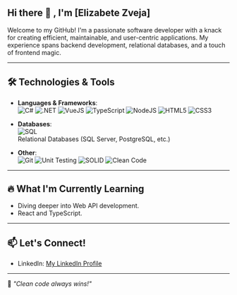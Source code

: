 ## Hi there 👋 , I'm [Elizabete Zveja]

Welcome to my GitHub! I'm a passionate software developer with a knack for creating efficient, maintainable, and user-centric applications. My experience spans backend development, relational databases, and a touch of frontend magic.

---
## 🛠️ Technologies & Tools

- **Languages & Frameworks**:  
  ![C#](https://img.shields.io/badge/-C%23-239120?style=flat-square&logo=c-sharp&logoColor=white) 
  ![.NET](https://img.shields.io/badge/-.NET-512BD4?style=flat-square&logo=dotnet&logoColor=white) 
  ![VueJS](https://img.shields.io/badge/-Vue.js-4FC08D?style=flat-square&logo=vue.js&logoColor=white)
  ![TypeScript](https://img.shields.io/badge/-TypeScript-007ACC?style=flat-square&logo=typescript&logoColor=white)
  ![NodeJS](https://img.shields.io/badge/-Node.js-339933?style=flat-square&logo=node.js&logoColor=white)
  ![HTML5](https://img.shields.io/badge/-HTML5-E34F26?style=flat-square&logo=html5&logoColor=white)
  ![CSS3](https://img.shields.io/badge/-CSS3-1572B6?style=flat-square&logo=css3&logoColor=white)

- **Databases**:  
  ![SQL](https://img.shields.io/badge/-SQL-4479A1?style=flat-square&logo=postgresql&logoColor=white)  
  Relational Databases (SQL Server, PostgreSQL, etc.)

- **Other**:  
  ![Git](https://img.shields.io/badge/-Git-F05032?style=flat-square&logo=git&logoColor=white)
  ![Unit Testing](https://img.shields.io/badge/-Unit_Testing-6DB33F?style=flat-square&logo=testing-library&logoColor=white)
  ![SOLID](https://img.shields.io/badge/-SOLID_Principles-007ACC?style=flat-square)
  ![Clean Code](https://img.shields.io/badge/-Clean_Code-007ACC?style=flat-square)

---
## 🔥 What I'm Currently Learning
- Diving deeper into Web API development.
- React and TypeScript.

---  
## 📫 Let's Connect!

- LinkedIn: [My LinkedIn Profile](https://www.linkedin.com/in/elizabete-zveja-080664334)

- ---
🌟 _"Clean code always wins!"_
